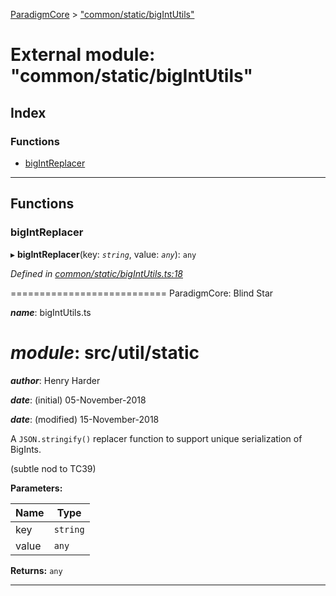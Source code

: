 [ParadigmCore](../README.md) > ["common/static/bigIntUtils"](../modules/_common_static_bigintutils_.md)

# External module: "common/static/bigIntUtils"

## Index

### Functions

* [bigIntReplacer](_common_static_bigintutils_.md#bigintreplacer)

---

## Functions

<a id="bigintreplacer"></a>

###  bigIntReplacer

▸ **bigIntReplacer**(key: *`string`*, value: *`any`*): `any`

*Defined in [common/static/bigIntUtils.ts:18](https://github.com/paradigmfoundation/paradigmcore/blob/adc87ed/src/common/static/bigIntUtils.ts#L18)*

\=========================== ParadigmCore: Blind Star

*__name__*: bigIntUtils.ts

*__module__*: src/util/static
===============

*__author__*: Henry Harder

*__date__*: (initial) 05-November-2018

*__date__*: (modified) 15-November-2018

A `JSON.stringify()` replacer function to support unique serialization of BigInts.

(subtle nod to TC39)

**Parameters:**

| Name | Type |
| ------ | ------ |
| key | `string` |
| value | `any` |

**Returns:** `any`

___

